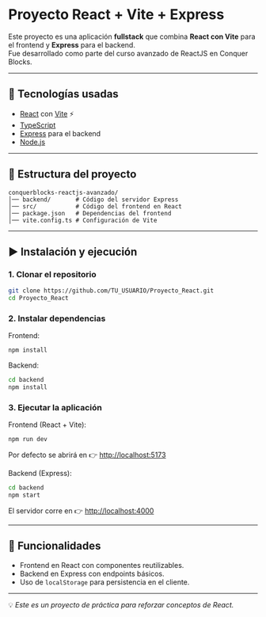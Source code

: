 # Proyecto React + Vite + Express

Este proyecto es una aplicación **fullstack** que combina **React con Vite** para el frontend y **Express** para el backend.  
Fue desarrollado como parte del curso avanzado de ReactJS en Conquer Blocks.

---

## 🚀 Tecnologías usadas
- [React](https://react.dev/) con [Vite](https://vitejs.dev/) ⚡
- [TypeScript](https://www.typescriptlang.org/)
- [Express](https://expressjs.com/) para el backend
- [Node.js](https://nodejs.org/)

---

## 📂 Estructura del proyecto
```
conquerblocks-reactjs-avanzado/
│── backend/       # Código del servidor Express
│── src/           # Código del frontend en React
│── package.json   # Dependencias del frontend
│── vite.config.ts # Configuración de Vite
```

---

## ▶️ Instalación y ejecución

### 1. Clonar el repositorio
```bash
git clone https://github.com/TU_USUARIO/Proyecto_React.git
cd Proyecto_React
```

### 2. Instalar dependencias
Frontend:
```bash
npm install
```

Backend:
```bash
cd backend
npm install
```

### 3. Ejecutar la aplicación
Frontend (React + Vite):
```bash
npm run dev
```
Por defecto se abrirá en 👉 [http://localhost:5173](http://localhost:5173)

Backend (Express):
```bash
cd backend
npm start
```
El servidor corre en 👉 [http://localhost:4000](http://localhost:4000)

---

## 📌 Funcionalidades
- Frontend en React con componentes reutilizables.
- Backend en Express con endpoints básicos.
- Uso de `localStorage` para persistencia en el cliente.

---

💡 *Este es un proyecto de práctica para reforzar conceptos de React.*
